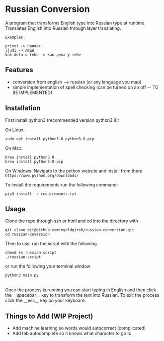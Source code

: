 # Russian Conversion
A program that transforms English type into Russian type at runtime.    <br>
Translates English into Russian through layer translating.    <br>
```
Examples.

privet -> привет
ljudi -> люди
kak delа u tebe -> как дела у тебе
```

## Features
- conversion from english --> russian (or any language you map)
- simple implementation of spell checking (can be turned on an off -- TO BE IMPLEMENTED)

## Installation
First install python3 (recommended version python3.8):

On Linux:
```shell
sudo apt install python3.8 python3.8-pip
```

On Mac:
```shell
brew install python3.8
brew install python3.8-pip
```

On Windows:
Navigate to the python website and install from there.    <br>
```https://www.python.org/downloads/```

To install the requirements run the following command:
```shell
pip3 install -r requirements.txt 
``` 

## Usage
Clone the repo through ssh or html and cd into the directory with 
```shell
git clone git@github.com:mgoldgirsh/russian-conversion.git
cd russian-coversion
```

Then to use, run the script with the following
```shell
chmod +x russian-script
./russian-script 
```   
or run the following your terminal window
```shell
python3 main.py
```
<br>
Once the process is running you can start typing in English and then click the __spacebar__ key to transform the text into Russian.
To exit the process click the __esc__ key on your keyboard. 

## Things to Add (WIP Project)
- Add machine learning so words would autocorrect (complicated)
- Add tab autocomplete so it knows what character to go to 
